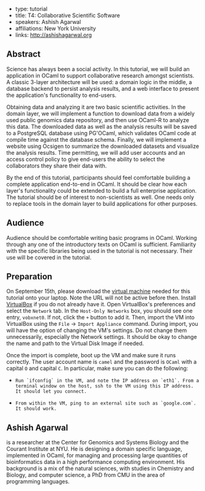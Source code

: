 - type: tutorial
- title: T4: Collaborative Scientific Software
- speakers: Ashish Agarwal
- affiliations: New York University
- links: http://ashishagarwal.org


## Abstract
Science has always been a social activity. In this tutorial, we will build
an application in OCaml to support collaborative research amongst
scientists. A classic 3-layer architecture will be used: a domain logic in
the middle, a database backend to persist analysis results, and a web
interface to present the application's functionality to end-users.

Obtaining data and analyzing it are two basic scientific
activities. In the domain layer, we will implement a function to
download data from a widely used public genomics data repository, and
then use OCaml-R to analyze this data. The downloaded data as well as
the analysis results will be saved to a PostgreSQL database using
PG'OCaml, which validates OCaml code at compile time against the
database schema. Finally, we will implement a website using Ocsigen to
summarize the downloaded datasets and visualize the analysis
results. Time permitting, we will add user accounts and an access
control policy to give end-users the ability to select the
collaborators they share their data with.

By the end of this tutorial, participants should feel comfortable building a
complete application end-to-end in OCaml. It should be clear how each
layer's functionality could be extended to build a full enterprise
application. The tutorial should be of interest to non-scientists as well.
One needs only to replace tools in the domain layer to build applications
for other purposes.

## Audience
Audience should be comfortable writing basic programs in OCaml. Working
through any one of the introductory texts on OCaml is sufficient.
Familiarity with the specific libraries being used in the tutorial is not
necessary. Their use will be covered in the tutorial.

## Preparation
On September 15th, please download the
[virtual machine](http://cims.nyu.edu/~agarwal/download/CUFP2011-T4.ova)
needed for this
tutorial onto your laptop. Note the URL will not be active before then.
Install
[VirtualBox](http://www.virtualbox.org)
if you do not already have it. Open VirtualBox's
preferences and select the `Network` tab. In the `Host-Only Networks` box, you
should see one entry, `vobxnet0`. If not, click the `+` button to add it. Then,
import the VM into VirtualBox using the `File` -\> `Import Appliance` command.
During import, you will have the option of changing the VM's settings. Do
not change them unnecessarily, especially the Network settings. It should be
okay to change the name and path to the Virtual Disk Image if needed.

Once the import is complete, boot up the VM and make sure it runs correctly.
The user account name is `camel` and the password is `OCaml` with a capital
`O` and capital `C`. In particular, make sure you can do the following:

+     Run `ifconfig` in the VM, and note the IP address on `eth1`. From a terminal window on the host, ssh to the VM using this IP address. It should let you connect.

+     From within the VM, ping to an external site such as `google.com`. It should work.


## Ashish Agarwal
is a researcher at the Center for Genomics and Systems
Biology and the Courant Institute at NYU. He is designing a domain specific
language, implemented in OCaml, for managing and processing large quantities
of bioinformatics data in a high performance computing environment. His
background is a mix of the natural sciences, with studies in Chemistry and
Biology, and computer science, a PhD from CMU in the area of programming
languages.
